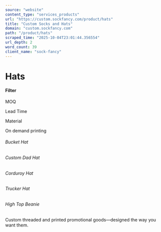 ```yaml
---
source: "website"
content_type: "services_products"
url: "https://custom.sockfancy.com/product/hats"
title: "Custom Socks and Hats"
domain: "custom.sockfancy.com"
path: "/product/hats"
scraped_time: "2025-10-04T23:01:44.356554"
url_depth: 2
word_count: 39
client_name: "sock-fancy"
---
```


# Hats

#### Filter

MOQ

Lead Time

Material

On demand printing

###### Bucket Hat

###### Custom Dad Hat

###### Corduroy Hat

###### Trucker Hat

###### High Top Beanie

Custom threaded and printed promotional goods—designed the way you want them.